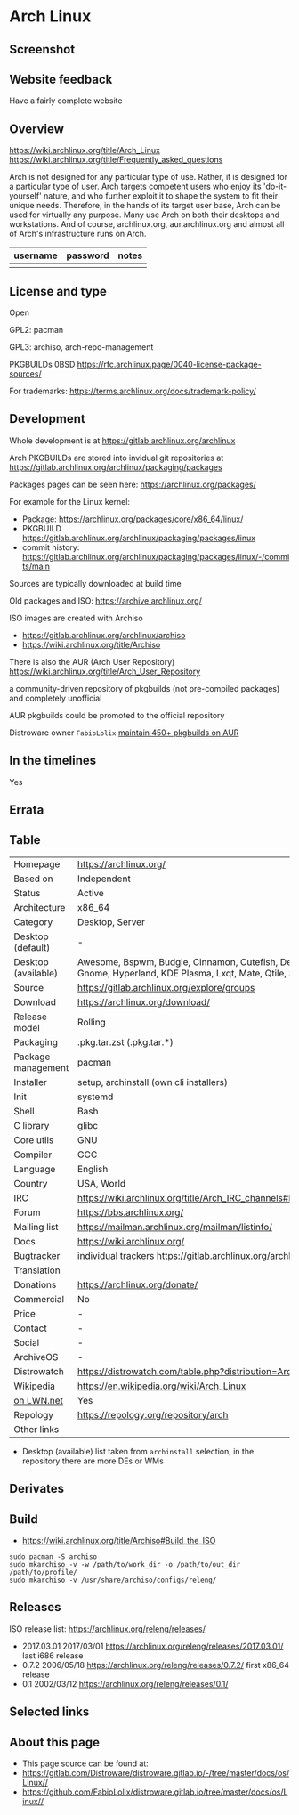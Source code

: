 # Arch Linux

## Screenshot


## Website feedback

Have a fairly complete website

## Overview

<https://wiki.archlinux.org/title/Arch_Linux>
<https://wiki.archlinux.org/title/Frequently_asked_questions>

Arch is not designed for any particular type of use. Rather, it is designed for a particular type of user. Arch targets competent users who enjoy its 'do-it-yourself' nature, and who further exploit it to shape the system to fit their unique needs. Therefore, in the hands of its target user base, Arch can be used for virtually any purpose. Many use Arch on both their desktops and workstations. And of course, archlinux.org, aur.archlinux.org and almost all of Arch's infrastructure runs on Arch.


| username | password | notes |
|----------|----------|-------|
|  |  |  |


## License and type

Open

GPL2: pacman

GPL3: archiso, arch-repo-management

PKGBUILDs 0BSD <https://rfc.archlinux.page/0040-license-package-sources/>

For trademarks: <https://terms.archlinux.org/docs/trademark-policy/>

## Development

Whole development is at <https://gitlab.archlinux.org/archlinux>

Arch PKGBUILDs are stored into invidual git repositories at <https://gitlab.archlinux.org/archlinux/packaging/packages>

Packages pages can be seen here: <https://archlinux.org/packages/>

For example for the Linux kernel:

* Package: <https://archlinux.org/packages/core/x86_64/linux/>
* PKGBUILD <https://gitlab.archlinux.org/archlinux/packaging/packages/linux>
* commit history: <https://gitlab.archlinux.org/archlinux/packaging/packages/linux/-/commits/main>

Sources are typically downloaded at build time

Old packages and ISO: <https://archive.archlinux.org/>

ISO images are created with Archiso

* <https://gitlab.archlinux.org/archlinux/archiso>
* <https://wiki.archlinux.org/title/Archiso>


There is also the AUR (Arch User Repository) <https://wiki.archlinux.org/title/Arch_User_Repository>

a community-driven repository of pkgbuilds (not pre-compiled packages) and completely unofficial

AUR pkgbuilds could be promoted to the official repository

Distroware owner `FabioLolix` [maintain 450+ pkgbuilds on AUR](https://aur.archlinux.org/packages?O=0&SeB=M&K=FabioLolix&outdated=&SB=l&SO=d&PP=50&submit=Go)


## In the timelines

Yes


## Errata



## Table

|                       |  |
|-----------------------|--|
| Homepage              | <https://archlinux.org/> |
| Based on              | Independent |
| Status                | Active |
| Architecture          | x86_64 |
| Category              | Desktop, Server |
| Desktop (default)     | - |
| Desktop (available)   | Awesome, Bspwm, Budgie, Cinnamon, Cutefish, Deepin, Enlightenment, Gnome, Hyperland, KDE Plasma, Lxqt, Mate, Qtile, Sway, Xfce4, i3-wm |
| Source                | <https://gitlab.archlinux.org/explore/groups> |
| Download              | <https://archlinux.org/download/> |
| Release model         | Rolling |
| Packaging             | .pkg.tar.zst (.pkg.tar.*) |
| Package management    | pacman |
| Installer             | setup, archinstall (own cli installers) |
| Init                  | systemd |
| Shell                 | Bash |
| C library             | glibc |
| Core utils            | GNU |
| Compiler              | GCC |
| Language              | English |
| Country               | USA, World |
| IRC                   | <https://wiki.archlinux.org/title/Arch_IRC_channels#Libera_Chat_group_contacts> |
| Forum                 | <https://bbs.archlinux.org/> |
| Mailing list          | <https://mailman.archlinux.org/mailman/listinfo/> |
| Docs                  | <https://wiki.archlinux.org/> |
| Bugtracker            | individual trackers <https://gitlab.archlinux.org/archlinux/packaging/packages> |
| Translation           |  |
| Donations             | <https://archlinux.org/donate/> |
| Commercial            | No |
| Price                 | - |
| Contact               | - |
| Social                | - |
| ArchiveOS             | - |
| Distrowatch           | <https://distrowatch.com/table.php?distribution=Arch> |
| Wikipedia             | <https://en.wikipedia.org/wiki/Arch_Linux> |
| [on LWN.net](https://lwn.net/Distributions/) | Yes |
| Repology              | <https://repology.org/repository/arch> |
| Other links           | <br> |

* Desktop (available) list taken from `archinstall` selection, in the repository there are more DEs or WMs

## Derivates



## Build

* <https://wiki.archlinux.org/title/Archiso#Build_the_ISO>

```
sudo pacman -S archiso
sudo mkarchiso -v -w /path/to/work_dir -o /path/to/out_dir /path/to/profile/
sudo mkarchiso -v /usr/share/archiso/configs/releng/
```


## Releases

ISO release list: <https://archlinux.org/releng/releases/>

* 2017.03.01 2017/03/01 <https://archlinux.org/releng/releases/2017.03.01/> last i686 release
* 0.7.2 2006/05/18 <https://archlinux.org/releng/releases/0.7.2/> first x86_64 release
* 0.1 2002/03/12 <https://archlinux.org/releng/releases/0.1/>


## Selected links



## About this page


* This page source can be found at:
* <https://gitlab.com/Distroware/distroware.gitlab.io/-/tree/master/docs/os/Linux//>
* <https://github.com/FabioLolix/distroware.gitlab.io/tree/master/docs/os/Linux//>
